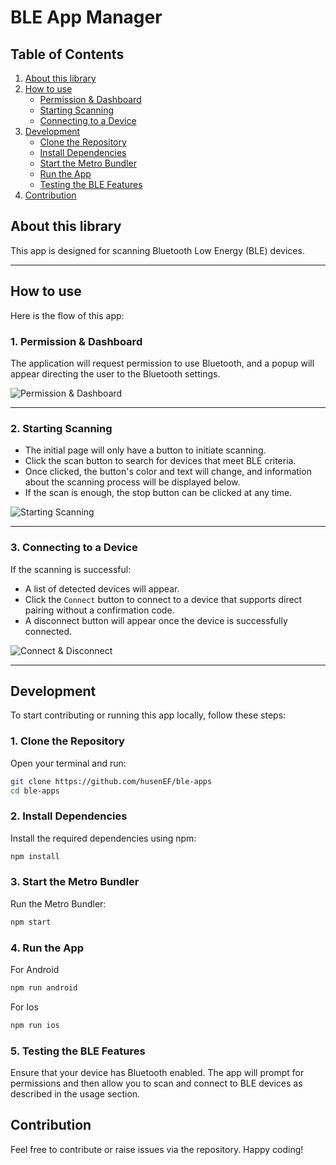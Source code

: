 # BLE App Manager

## Table of Contents
1. [About this library](#about-this-library)
2. [How to use](#how-to-use)
   - [Permission & Dashboard](#1-permission--dashboard)
   - [Starting Scanning](#2-starting-scanning)
   - [Connecting to a Device](#3-connecting-to-a-device)
3. [Development](#development)
   - [Clone the Repository](#1-clone-the-repository)
   - [Install Dependencies](#2-install-dependencies)
   - [Start the Metro Bundler](#3-start-the-metro-bundler)
   - [Run the App](#4-run-the-app)
   - [Testing the BLE Features](#5-testing-the-ble-features)
4. [Contribution](#contribution)


## About this library
This app is designed for scanning Bluetooth Low Energy (BLE) devices.

---

## How to use
Here is the flow of this app:

### 1. Permission & Dashboard  
The application will request permission to use Bluetooth, and a popup will appear directing the user to the Bluetooth settings.

![Permission & Dashboard](images/step-1.png)

---

### 2. Starting Scanning  
- The initial page will only have a button to initiate scanning.
- Click the scan button to search for devices that meet BLE criteria.
- Once clicked, the button's color and text will change, and information about the scanning process will be displayed below.
- If the scan is enough, the stop button can be clicked at any time.

![Starting Scanning](images/step-2.png)

---

### 3. Connecting to a Device  
If the scanning is successful:
- A list of detected devices will appear.
- Click the `Connect` button to connect to a device that supports direct pairing without a confirmation code.
- A disconnect button will appear once the device is successfully connected.

![Connect & Disconnect](images/step-3.png)

---

## Development

To start contributing or running this app locally, follow these steps:

### 1. Clone the Repository  
Open your terminal and run:
```bash
git clone https://github.com/husenEF/ble-apps
cd ble-apps
```

### 2. Install Dependencies
Install the required dependencies using npm:
```bash
npm install
```
### 3. Start the Metro Bundler
Run the Metro Bundler:
```bash
npm start
```

### 4. Run the App
For Android
```bash 
npm run android
```
For Ios
```bash
npm run ios
```
### 5. Testing the BLE Features

Ensure that your device has Bluetooth enabled. The app will prompt for permissions and then allow you to scan and connect to BLE devices as described in the usage section.


## Contribution
Feel free to contribute or raise issues via the repository. Happy coding!


